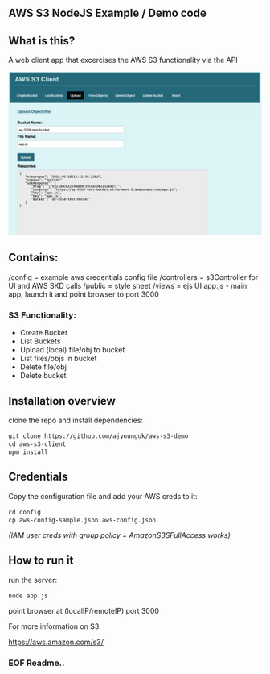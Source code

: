 ## AWS S3 NodeJS Example / Demo code

## What is this?
A web client app that excercises the AWS S3 functionality via the API

![Alt text](/screenshots/s3upload.png)

## Contains:
/config = example aws credentials config file
/controllers = s3Controller for UI and AWS SKD calls
/public = style sheet
/views = ejs UI 
app.js - main app, launch it and point browser to port 3000


### S3 Functionality:
- Create Bucket
- List Buckets
- Upload (local) file/obj to bucket
- List files/objs in bucket
- Delete file/obj
- Delete bucket


## Installation overview
clone the repo and install dependencies:

```
git clone https://github.com/ajyounguk/aws-s3-demo
cd aws-s3-client
npm install
```


## Credentials
Copy the configuration file and add your AWS creds to it:
```
cd config
cp aws-config-sample.json aws-config.json
```
*(IAM user creds with group policy = AmazonS3SFullAccess works)*


## How to run it
run the server:

```
node app.js
```

point browser at (localIP/remoteIP) port 3000

For more information on S3

https://aws.amazon.com/s3/



### EOF Readme..
